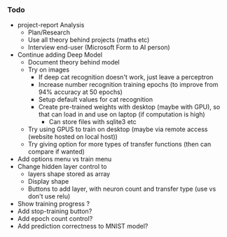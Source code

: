 ### Todo

- project-report Analysis
  - Plan/Research
  - Use all theory behind projects (maths etc)
  - Interview end-user (Microsoft Form to AI person)
- Continue adding Deep Model
  - Document theory behind model
  - Try on images
    - If deep cat recognition doesn't work, just leave a perceptron
    - Increase number recognition training epochs (to improve from 94% accuracy at 50 epochs)
    - Setup default values for cat recognition
    - Create pre-trained weights with desktop (maybe with GPU), so that can load in and use on laptop (if computation is high)
      - Can store files with sqlite3 etc
  - Try using GPUS to train on desktop (maybe via remote access (website hosted on local host))
  - Try giving option for more types of transfer functions (then can compare if wanted)
- Add options menu vs train menu
- Change hidden layer control to
  - layers shape stored as array
  - Display shape
  - Buttons to add layer, with neuron count and transfer type (use vs don't use relu)
- Show training progress ?
- Add stop-training button?
- Add epoch count control?
- Add prediction correctness to MNIST model?